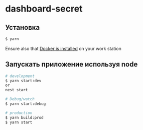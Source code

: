 # dashboard-secret


## Установка

```bash
$ yarn
```
Ensure also that [Docker is installed](https://docs.docker.com/engine/install) on your work station


## Запускать приложение используя node

```bash
# development
$ yarn start:dev
or
nest start

# Debug/watch
$ yarn start:debug

# production
$ yarn build:prod
$ yarn start
```

